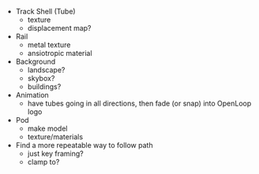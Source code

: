 - Track Shell (Tube)
  - texture
  - displacement map?
- Rail 
  - metal texture
  - ansiotropic material
- Background
  - landscape?
  - skybox?
  - buildings?
- Animation
  - have tubes going in all directions, then fade (or snap) into OpenLoop logo
- Pod
  - make model 
  - texture/materials
- Find a more repeatable way to follow path 
  - just key framing?
  - clamp to? 
